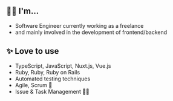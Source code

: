 ## 🙋‍♂️ I'm...

- Software Engineer currently working as a freelance
- and mainly involved in the development of frontend/backend

## ✨ Love to use

- TypeScript, JavaScript, Nuxt.js, Vue.js
- Ruby, Ruby, Ruby on Rails
- Automated testing techniques
- Agile, Scrum 🏉
- Issue & Task Management 🏄‍♂️

<!--
**foo7print/foo7print** is a ✨ _special_ ✨ repository because its `README.md` (this file) appears on your GitHub profile.

Here are some ideas to get you started:

- 🔭 I’m currently working on ...
- 🌱 I’m currently learning ...
- 👯 I’m looking to collaborate on ...
- 🤔 I’m looking for help with ...
- 💬 Ask me about ...
- 📫 How to reach me: ...
- 😄 Pronouns: ...
- ⚡ Fun fact: ...
-->
